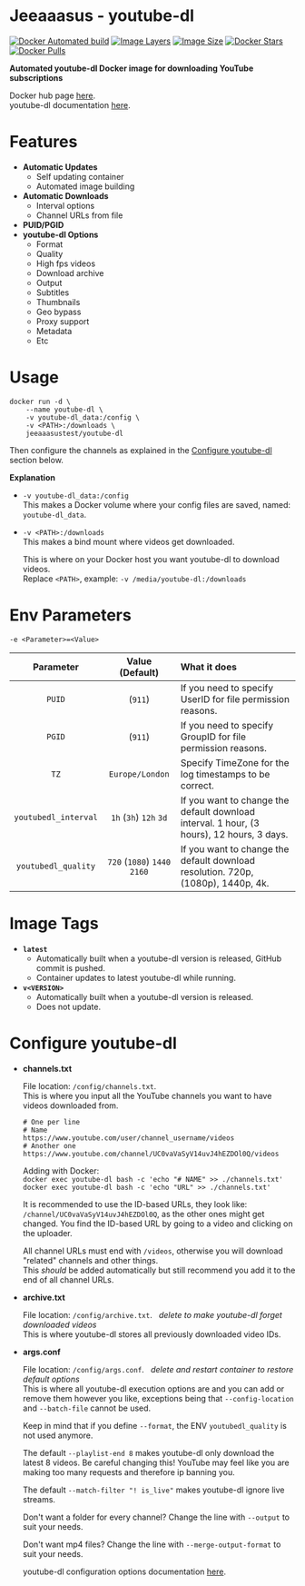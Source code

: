 # Jeeaaasus - youtube-dl
[![Docker Automated build](https://img.shields.io/docker/cloud/automated/jeeaaasustest/youtube-dl?style=flat&logo=docker&label=build)](https://hub.docker.com/r/jeeaaasustest/youtube-dl/)
[![Image Layers](https://img.shields.io/microbadger/layers/jeeaaasustest/youtube-dl/latest?style=flat&logo=docker&label=image+layers)](https://hub.docker.com/r/jeeaaasustest/youtube-dl/)
[![Image Size](https://img.shields.io/microbadger/image-size/jeeaaasustest/youtube-dl/latest?style=flat&logo=docker)](https://hub.docker.com/r/jeeaaasustest/youtube-dl/)
[![Docker Stars](https://img.shields.io/docker/stars/jeeaaasustest/youtube-dl?style=flat&logo=docker)](https://hub.docker.com/r/jeeaaasustest/youtube-dl/)
[![Docker Pulls](https://img.shields.io/docker/pulls/jeeaaasustest/youtube-dl?style=flat&logo=docker)](https://hub.docker.com/r/jeeaaasustest/youtube-dl/)

**Automated youtube-dl Docker image for downloading YouTube subscriptions**

Docker hub page [here](https://hub.docker.com/r/jeeaaasustest/youtube-dl).  
youtube-dl documentation [here](https://github.com/ytdl-org/youtube-dl/blob/master/README.md#readme).

# Features
* **Automatic Updates**
    * Self updating container
    * Automated image building
* **Automatic Downloads**
    * Interval options
    * Channel URLs from file
* **PUID/PGID**
* **youtube-dl Options**
    * Format
    * Quality
    * High fps videos
    * Download archive
    * Output
    * Subtitles
    * Thumbnails
    * Geo bypass
    * Proxy support
    * Metadata
    * Etc

# Usage
```
docker run -d \
    --name youtube-dl \
    -v youtube-dl_data:/config \
    -v <PATH>:/downloads \
    jeeaaasustest/youtube-dl
```
Then configure the channels as explained in the [Configure youtube-dl](https://github.com/Jeeaaasus/youtube-dl#configure-youtube-dl) section below.

**Explanation**
* `-v youtube-dl_data:/config`  
  This makes a Docker volume where your config files are saved, named: `youtube-dl_data`.
 
* `-v <PATH>:/downloads`  
  This makes a bind mount where videos get downloaded.
  
  This is where on your Docker host you want youtube-dl to download videos.  
  Replace `<PATH>`, example: `-v /media/youtube-dl:/downloads`

# Env Parameters
`-e <Parameter>=<Value>`

| Parameter | Value (Default) | What it does
| :---: | :---: | :--- |
| `PUID` | (`911`) | If you need to specify UserID for file permission reasons.
| `PGID` | (`911`) | If you need to specify GroupID for file permission reasons.
| `TZ` | `Europe/London` | Specify TimeZone for the log timestamps to be correct.
| `youtubedl_interval` | `1h` (`3h`) `12h` `3d` | If you want to change the default download interval. 1 hour, (3 hours), 12 hours, 3 days.
| `youtubedl_quality` | `720` (`1080`) `1440` `2160` | If you want to change the default download resolution. 720p, (1080p), 1440p, 4k.

# Image Tags
* **`latest`**
    * Automatically built when a youtube-dl version is released, GitHub commit is pushed.
    * Container updates to latest youtube-dl while running.
* **`v<VERSION>`**
    * Automatically built when a youtube-dl version is released.
    * Does not update.

# Configure youtube-dl
* **channels.txt**

    File location: `/config/channels.txt`.  
    This is where you input all the YouTube channels you want to have videos downloaded from.
    ```
    # One per line
    # Name
    https://www.youtube.com/user/channel_username/videos
    # Another one
    https://www.youtube.com/channel/UC0vaVaSyV14uvJ4hEZDOl0Q/videos
    ```
    Adding with Docker:  
    `docker exec youtube-dl bash -c 'echo "# NAME" >> ./channels.txt'`  
    `docker exec youtube-dl bash -c 'echo "URL" >> ./channels.txt'`
    
    It is recommended to use the ID-based URLs, they look like: `/channel/UC0vaVaSyV14uvJ4hEZDOl0Q`, as the other ones might get changed.
    You find the ID-based URL by going to a video and clicking on the uploader.
    
    All channel URLs must end with `/videos`, otherwise you will download "related" channels and other things.  
    This *should* be added automatically but still recommend you add it to the end of all channel URLs.

* **archive.txt**

    File location: `/config/archive.txt`.&nbsp;&nbsp;&nbsp;*delete to make youtube-dl forget downloaded videos*  
    This is where youtube-dl stores all previously downloaded video IDs.

* **args.conf**

    File location: `/config/args.conf`.&nbsp;&nbsp;&nbsp;*delete and restart container to restore default options*  
    This is where all youtube-dl execution options are and you can add or remove them however you like, 
    exceptions being that `--config-location` and `--batch-file` cannot be used.
    
    Keep in mind that if you define `--format`, the ENV `youtubedl_quality` is not used anymore.
    
    The default `--playlist-end 8` makes youtube-dl only download the latest 8 videos.
    Be careful changing this! YouTube may feel like you are making too many requests and therefore ip banning you.
    
    The default `--match-filter "! is_live"` makes youtube-dl ignore live streams.

    Don't want a folder for every channel? Change the line with `--output` to suit your needs.
    
    Don't want mp4 files? Change the line with `--merge-output-format` to suit your needs.

    youtube-dl configuration options documentation [here](https://github.com/ytdl-org/youtube-dl/blob/master/README.md#options).
